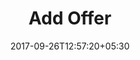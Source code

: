 ---
title: "Add Offer"
date: 2017-09-26T12:57:20+05:30
draft: false
layout: offers-add
property: "Casa Anjuna"
status: "In Process"
url: /offers/add/casa-anjuna/
slug: "casa-anjuna/"

mainmenu:
 offers: true
 addoffer: true

---